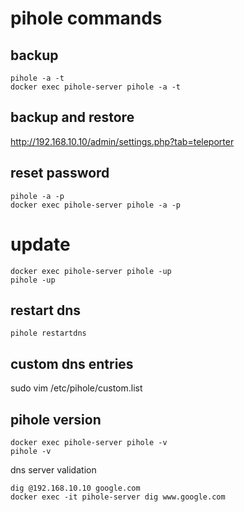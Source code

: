# pihole commands

## backup
```
pihole -a -t
docker exec pihole-server pihole -a -t
```

## backup and restore
http://192.168.10.10/admin/settings.php?tab=teleporter


## reset password
```
pihole -a -p
docker exec pihole-server pihole -a -p
```

# update
```
docker exec pihole-server pihole -up
pihole -up
```

## restart dns
```
pihole restartdns
```



## custom dns entries
sudo vim /etc/pihole/custom.list

## pihole version
```
docker exec pihole-server pihole -v
pihole -v
```

dns server validation
```
dig @192.168.10.10 google.com
docker exec -it pihole-server dig www.google.com
```

